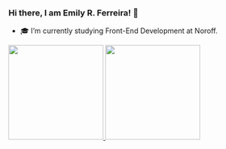 ### Hi there, I am Emily R. Ferreira! 👋

- 🎓 I’m currently studying Front-End Development at Noroff.

<div>
    <a href="https://github.com/Emilyrf">
        <img height="188em" src="https://github-readme-stats.vercel.app/api?username=Emilyrf&show_icons=true&theme=great-gatsby"/>
        <img height="188em" src="https://github-readme-stats.vercel.app/api/top-langs/?username=Emilyrf&theme=great-gatsby"/>
    </a>
</div>

